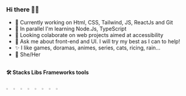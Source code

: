 ### Hi there 👋🏾

- 🚀 Currently working on Html, CSS, Tailwind, JS, ReactJs and Git
- 🌱 In parallel I'm learning Node.Js, TypeScript
- 👯 Looking colaborate on web projects aimed at accessibility
- 💬 Ask me about front-end and UI. I will try my best as I can to help!
- ✨ I like games, doramas, animes, series, cats, ricing, rain...
- 🙂 She/Her

##

#### 🛠️ Stacks Libs Frameworks tools
<div style="display:inline_block">
  <img src="https://cdn.jsdelivr.net/gh/devicons/devicon/icons/javascript/javascript-original.svg" width="3%" height="auto" />
  <img src="https://cdn.jsdelivr.net/gh/devicons/devicon/icons/html5/html5-original.svg" width="3%" height="auto" />
  <img src="https://cdn.jsdelivr.net/gh/devicons/devicon/icons/css3/css3-original.svg" width="3%" height="auto" />
  <img src="https://cdn.jsdelivr.net/gh/devicons/devicon/icons/tailwindcss/tailwindcss-plain.svg" width="3%" height="auto" />
  <img src="https://cdn.jsdelivr.net/gh/devicons/devicon/icons/react/react-original.svg" width="3%" height="auto" />
  <img src="https://cdn.jsdelivr.net/gh/devicons/devicon/icons/git/git-original.svg" width="3%" height="auto" />
  <img src="https://cdn.jsdelivr.net/gh/devicons/devicon/icons/vscode/vscode-original.svg" width="3%" height="auto" />
  <img src="https://cdn.jsdelivr.net/gh/devicons/devicon/icons/figma/figma-original.svg" width="3%" height="auto" />
</div>

